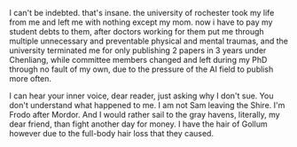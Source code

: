 I can't be indebted. that's insane. the university of rochester took my life from me and left me with nothing except my mom. now i have to pay my student debts to them, after doctors working for them put me through multiple unnecessary and preventable physical and mental traumas, and the university terminated me for only publishing 2 papers in 3 years under Chenliang, while committee members changed and left during my PhD through no fault of my own, due to the pressure of the AI field to publish more often.

I can hear your inner voice, dear reader, just asking why I don't sue. You don't understand what happened to me. I am not Sam leaving the Shire. I'm Frodo after Mordor. And I would rather sail to the gray havens, literally, my dear friend, than fight another day for money. I have the hair of Gollum however due to the full-body hair loss that they caused.
